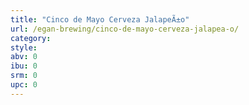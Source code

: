 ```yaml
---
title: "Cinco de Mayo Cerveza JalapeÃ±o"
url: /egan-brewing/cinco-de-mayo-cerveza-jalapea-o/
category: 
style: 
abv: 0
ibu: 0
srm: 0
upc: 0
---
```


